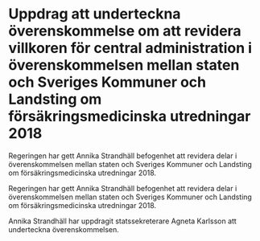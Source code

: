 # Uppdrag att underteckna överenskommelse om att revidera villkoren för central administration i överenskommelsen mellan staten och Sveriges Kommuner och Landsting om försäkringsmedicinska utredningar 2018

Regeringen har gett Annika Strandhäll befogenhet att revidera delar i överenskommelsen mellan staten och Sveriges Kommuner och Landsting om försäkringsmedicinska utredningar 2018.

Regeringen har gett Annika Strandhäll befogenhet att revidera delar i överenskommelsen mellan staten och Sveriges Kommuner och Landsting om försäkringsmedicinska utredningar 2018.

Annika Strandhäll har uppdragit statssekreterare Agneta Karlsson att underteckna överenskommelsen.
